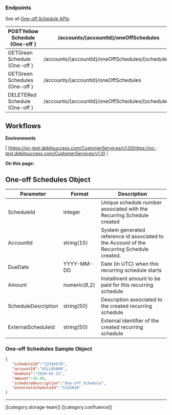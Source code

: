 
### Endpoints
See all [One-off Schedule APIs](https://oc-debitsuccess.portal.azure-api.net/docs/services/Mock/operations/5ddddd7330e1bcdcaf336cb8?tags=Schedules-OneOff&pattern=&groupBy=).



| POSTYellow Schedule (One-off ) | /accounts/{accountId}/oneOffSchedules | 
|  --- |  --- | 
| GETGreen Schedule (One-off ) | /accounts/{accountId}/oneOffSchedules/{scheduleId} | 
| GETGreen Schedules (One-off ) | /accounts/{accountId}/oneOffSchedules | 
| DELETERed Schedule (One-off ) | /accounts/{accountId}/oneOffSchedules/{scheduleId} | 


## Workflows
 **Environments** 



| [https://oc-test.debitsuccess.com/CustomerServices/v1.0](https://oc-test.debitsuccess.com/CustomerServices/v1.0) | 

 **On this page:** 


## One-off Schedules Object


|  **Parameter**  |  **Format**  |  **Description**  | 
|  --- |  --- |  --- | 
| ScheduleId | integer | Unique schedule number associated with the Recurring Schedule created | 
| AccountId | string(15) | System generated reference id associated to the Account of the Recurring Schedule created. | 
| DueDate | YYYY-MM-DD | Date (in UTC) when this recurring schedule starts | 
| Amount | numeric(8,2) | Installment amount to be paid for this recurring schedule | 
| ScheduleDescription | string(50) | Description associated to the created recurring schedule | 
| ExternalScheduleId | string(50) | External identifier of the created recurring schedule | 


### One-off Schedules Sample Object

```json
{
   "scheduleId":"12345678",
   "accountId":"AILL056H6",
   "dueDate":"2020-01-31",
   "amount":50.00,
   "scheduleDescription":"One-off Schedule",
   "externalScheduleId":"S125810"
}
```


*****

[[category.storage-team]] 
[[category.confluence]] 
